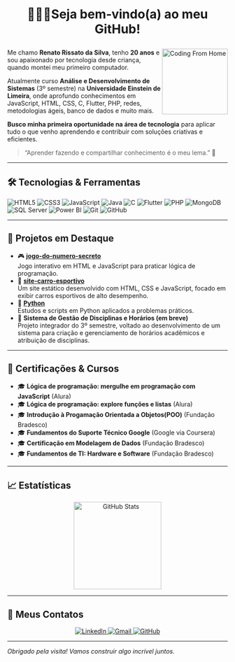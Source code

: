 # <p align="center"> 👨🏻‍💻Seja bem‑vindo(a) ao meu GitHub! </p>

<img align="right" src="https://media.giphy.com/media/M9gbBd9nbDrOTu1Mqx/giphy.gif" alt="Coding From Home" width="150"/>

Me chamo **Renato Rissato da Silva**, tenho **20 anos** e sou apaixonado por tecnologia desde criança, quando montei meu primeiro computador.

Atualmente curso **Análise e Desenvolvimento de Sistemas** (3º semestre) na **Universidade Einstein de Limeira**, onde aprofundo conhecimentos em JavaScript, HTML, CSS, C, Flutter, PHP, redes, metodologias ágeis, banco de dados e muito mais.

**Busco minha primeira oportunidade na área de tecnologia** para aplicar tudo o que venho aprendendo e contribuir com soluções criativas e eficientes.  

> “Aprender fazendo e compartilhar conhecimento é o meu lema.” 🚀  

---

## 🛠️ Tecnologias & Ferramentas

![HTML5](https://img.shields.io/badge/HTML5-E34F26?style=for-the-badge&logo=html5&logoColor=white)
![CSS3](https://img.shields.io/badge/CSS3-1572B6?style=for-the-badge&logo=css3&logoColor=white)
![JavaScript](https://img.shields.io/badge/JavaScript-F7DF1E?style=for-the-badge&logo=javascript&logoColor=black)
![Java](https://img.shields.io/badge/Java-007396?style=for-the-badge&logo=java&logoColor=white)
![C](https://img.shields.io/badge/C-00599C?style=for-the-badge&logo=c&logoColor=white)
![Flutter](https://img.shields.io/badge/Flutter-02569B?style=for-the-badge&logo=flutter&logoColor=white)
![PHP](https://img.shields.io/badge/PHP-777BB4?style=for-the-badge&logo=php&logoColor=white)
![MongoDB](https://img.shields.io/badge/MongoDB-47A248?style=for-the-badge&logo=mongodb&logoColor=white)
![SQL Server](https://img.shields.io/badge/SQL_Server-CC2927?style=for-the-badge&logo=microsoft-sql-server&logoColor=white)
![Power BI](https://img.shields.io/badge/Power%20BI-F2C811?style=for-the-badge&logo=power-bi&logoColor=white)
![Git](https://img.shields.io/badge/Git-F05032?style=for-the-badge&logo=git&logoColor=white)
![GitHub](https://img.shields.io/badge/GitHub-100000?style=for-the-badge&logo=github&logoColor=white)

---

## 🚀 Projetos em Destaque

- 🎮 **[jogo-do-numero-secreto](https://github.com/RenatoRissato/jogo-do-numero-secreto)**  
  Jogo interativo em HTML e JavaScript para praticar lógica de programação.  
- 🐍 **[site-carro-esportivo ](https://github.com/RenatoRissato/site-carro-esportivo )**  
  Um site estático desenvolvido com HTML, CSS e JavaScript, focado em exibir carros esportivos de alto desempenho.
- 🐍 **[Python](https://github.com/RenatoRissato/Python)**  
  Estudos e scripts em Python aplicados a problemas práticos.  
- 📅 **Sistema de Gestão de Disciplinas e Horários (em breve)**  
  Projeto integrador do 3º semestre, voltado ao desenvolvimento de um sistema para criação e gerenciamento de horários acadêmicos e atribuição de disciplinas.

---

## 🏅 Certificações & Cursos

- 🎓 **Lógica de programação: mergulhe em programação com JavaScript** (Alura) 
- 🎓 **Lógica de programação: explore funções e listas** (Alura) 
- 🎓 **Introdução à Progamação Orientada a Objetos(POO)** (Fundação Bradesco) 
- 🎓 **Fundamentos do Suporte Técnico Google** (Google via Coursera)  
- 🎓 **Certificação em Modelagem de Dados** (Fundação Bradesco)     
- 🎓 **Fundamentos de TI: Hardware e Software** (Fundação Bradesco)
---

## 📈 Estatísticas

<p align="center">
  <img 
    alt="GitHub Stats" 
    height="200" 
    src="https://github-readme-stats.vercel.app/api/top-langs/?username=RenatoRissato&theme=tokyonight&layout=compact&custom_title=Tecnologias&langs_count=9" 
  />
</p>

---

## 🔗 Meus Contatos

<p align="center">
  <a href="https://www.linkedin.com/in/renatorissatodasilva" target="_blank">
    <img src="https://img.shields.io/badge/LinkedIn-0A66C2?style=for-the-badge&logo=linkedin&logoColor=white" alt="LinkedIn"/>
  </a>
  <a href="mailto:renatorissatodasilva55@gmail.com" target="_blank">
    <img src="https://img.shields.io/badge/Gmail-D14836?style=for-the-badge&logo=gmail&logoColor=white" alt="Gmail"/>
  </a>
  <a href="https://github.com/RenatoRissato" target="_blank">
    <img src="https://img.shields.io/badge/GitHub-100000?style=for-the-badge&logo=github&logoColor=white" alt="GitHub"/>
  </a>
</p>

---

_Obrigado pela visita! Vamos construir algo incrível juntos._  
